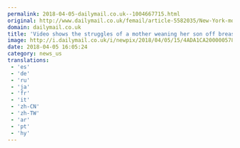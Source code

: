 ```yaml
---
permalink: 2018-04-05-dailymail.co.uk--1004667715.html
original: http://www.dailymail.co.uk/femail/article-5582035/New-York-mom-shares-struggles-weaning-child-breast-milk.html?ITO=1490&ns_mchannel=rss&ns_campaign=1490
domain: dailymail.co.uk
title: 'Video shows the struggles of a mother weaning her son off breast milk'
image: http://i.dailymail.co.uk/i/newpix/2018/04/05/15/4ADA1CA200000578-0-image-a-3_1522937517835.jpg
date: 2018-04-05 16:05:24
category: news_us
translations: 
 - 'es'
 - 'de'
 - 'ru'
 - 'ja'
 - 'fr'
 - 'it'
 - 'zh-CN'
 - 'zh-TW'
 - 'ar'
 - 'pt'
 - 'hy'
---
```


